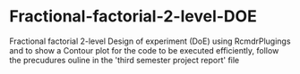 # Fractional-factorial-2-level-DOE
Fractional factorial 2-level Design of experiment (DoE) using RcmdrPlugings and to show a Contour plot
for the code to be executed efficiently, follow the precudures ouline in the 'third semester project report' file
